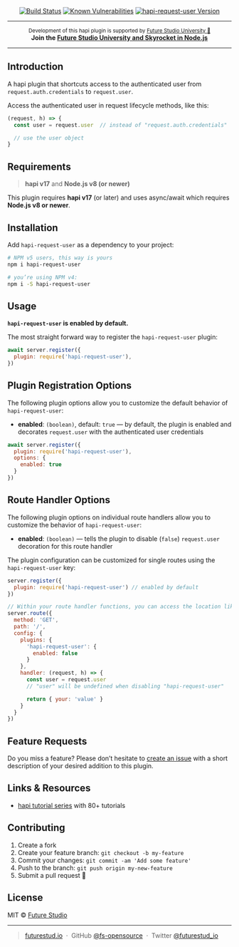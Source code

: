 <p align="center">
</p>

<p align="center">
    <a href="https://travis-ci.org/fs-opensource/hapi-request-user"><img src="https://camo.githubusercontent.com/9f56ef242c6f588f74f39f0bd61c1acd34d853af/68747470733a2f2f7472617669732d63692e6f72672f66732d6f70656e736f757263652f686170692d67656f2d6c6f636174652e7376673f6272616e63683d6d6173746572" alt="Build Status" data-canonical-src="https://travis-ci.org/fs-opensource/hapi-request-user.svg?branch=master" style="max-width:100%;"></a>
    <a href="https://snyk.io/test/github/fs-opensource/hapi-request-user"><img src="https://snyk.io/test/github/fs-opensource/hapi-request-user/badge.svg" alt="Known Vulnerabilities" data-canonical-src="https://snyk.io/test/github/fs-opensource/hapi-request-user" style="max-width:100%;"></a>
    <a href="https://www.npmjs.com/package/hapi-request-user"><img src="https://img.shields.io/npm/v/hapi-request-user.svg" alt="hapi-request-user Version" data-canonical-src="https://img.shields.io/npm/v/hapi-request-user.svg" style="max-width:100%;"></a>
</p>

------

<p align="center"><sup>Development of this hapi plugin is supported by <a href="https://futurestud.io">Future Studio University 🚀</a></sup>
<br><b>
Join the <a href="https://futurestud.io/university">Future Studio University and Skyrocket in Node.js</a></b>
</p>

------


## Introduction
A hapi plugin that shortcuts access to the authenticated user from `request.auth.credentials` to `request.user`.

Access the authenticated user in request lifecycle methods, like this:

```js
(request, h) => {
  const user = request.user  // instead of "request.auth.credentials"

  // use the user object
}
```


## Requirements
> **hapi v17** and **Node.js v8 (or newer)**

This plugin requires **hapi v17** (or later) and uses async/await which requires **Node.js v8 or newer**.


## Installation
Add `hapi-request-user` as a dependency to your project:

```bash
# NPM v5 users, this way is yours
npm i hapi-request-user

# you’re using NPM v4:
npm i -S hapi-request-user

```


## Usage
**`hapi-request-user` is enabled by default.**

The most straight forward way to register the `hapi-request-user` plugin:

```js
await server.register({
  plugin: require('hapi-request-user'),
})
```


## Plugin Registration Options
The following plugin options allow you to customize the default behavior of `hapi-request-user`:

- **enabled**: `(boolean)`, default: `true` — by default, the plugin is enabled and decorates `request.user` with the authenticated user credentials

```js
await server.register({
  plugin: require('hapi-request-user'),
  options: {
    enabled: true
  }
})
```


## Route Handler Options
The following plugin options on individual route handlers allow you to customize the behavior of `hapi-request-user`:

- **enabled**: `(boolean)` — tells the plugin to disable (`false`) `request.user` decoration for this route handler

The plugin configuration can be customized for single routes using the `hapi-request-user` key:

```js
server.register({
  plugin: require('hapi-request-user') // enabled by default
})

// Within your route handler functions, you can access the location like this
server.route({
  method: 'GET',
  path: '/',
  config: {
    plugins: {
      'hapi-request-user': {
        enabled: false
      }
    },
    handler: (request, h) => {
      const user = request.user
      // "user" will be undefined when disabling "hapi-request-user"

      return { your: 'value' }
    }
  }
})
```


## Feature Requests
Do you miss a feature? Please don’t hesitate to
[create an issue](https://github.com/fs-opensource/hapi-request-user/issues) with a short description of your desired addition to this plugin.


## Links & Resources

- [hapi tutorial series](https://futurestud.io/tutorials/hapi-get-your-server-up-and-running) with 80+ tutorials


## Contributing

1.  Create a fork
2.  Create your feature branch: `git checkout -b my-feature`
3.  Commit your changes: `git commit -am 'Add some feature'`
4.  Push to the branch: `git push origin my-new-feature`
5.  Submit a pull request 🚀


## License

MIT © [Future Studio](https://futurestud.io)

---

> [futurestud.io](https://futurestud.io) &nbsp;&middot;&nbsp;
> GitHub [@fs-opensource](https://github.com/fs-opensource/) &nbsp;&middot;&nbsp;
> Twitter [@futurestud_io](https://twitter.com/futurestud_io)
